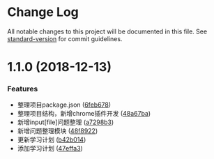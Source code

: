 # Change Log

All notable changes to this project will be documented in this file. See [standard-version](https://github.com/conventional-changelog/standard-version) for commit guidelines.

<a name="1.1.0"></a>
# 1.1.0 (2018-12-13)


### Features

* 整理项目package.json ([6feb678](https://gitee.com/liulukang/MyPlans/commits/6feb678))
* 整理项目结构，新增chrome插件开发 ([48a67ba](https://gitee.com/liulukang/MyPlans/commits/48a67ba))
* 新增input[file]问题整理 ([a7298b3](https://gitee.com/liulukang/MyPlans/commits/a7298b3))
* 新增问题整理模块 ([48f8922](https://gitee.com/liulukang/MyPlans/commits/48f8922))
* 更新学习计划 ([b42b014](https://gitee.com/liulukang/MyPlans/commits/b42b014))
* 添加学习计划 ([47effa3](https://gitee.com/liulukang/MyPlans/commits/47effa3))
